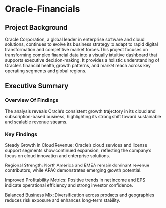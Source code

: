# Oracle-Financials

## Project Background
Oracle Corporation, a global leader in enterprise software and cloud solutions, continues to evolve its business strategy to adapt to rapid digital transformation and competitive market forces.This project focuses on transforming complex financial data into a visually intuitive dashboard that supports executive decision-making. It provides a holistic understanding of Oracle’s financial health, growth patterns, and market reach across key operating segments and global regions.

## Executive Summary 

### Overview Of Findings 
The analysis reveals Oracle’s consistent growth trajectory in its cloud and subscription-based business, highlighting its strong shift toward sustainable and scalable revenue streams.

### Key Findings 
Steady Growth in Cloud Revenue: Oracle’s cloud services and license support segments show continued expansion, reflecting the company’s focus on cloud innovation and enterprise solutions.

Regional Strength: North America and EMEA remain dominant revenue contributors, while APAC demonstrates emerging growth potential.

Improved Profitability Metrics: Positive trends in net income and EPS indicate operational efficiency and strong investor confidence.

Balanced Business Mix: Diversification across products and geographies reduces risk exposure and enhances long-term stability.
